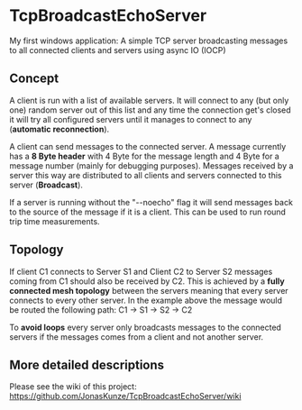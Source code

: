 # TcpBroadcastEchoServer
My first windows application: A simple TCP server broadcasting messages to all connected clients and servers using async IO (IOCP)

## Concept
A client is run with a list of available servers. It will connect to any (but only one) random server out of this list and any time the connection get's closed it will try all configured servers until it manages to connect to any (**automatic reconnection**).

A client can send messages to the connected server. A message currently has a **8 Byte header** with 4 Byte for the message length and 4 Byte for a message number (mainly for debugging purposes). Messages received by a server this way are distributed to all clients and servers connected to this server (**Broadcast**).

If a server is running without the "--noecho" flag it will send messages back to the source of the message if it is a client. This can be used to run round trip time measurements.

## Topology
If client C1 connects to Server S1 and Client C2 to Server S2 messages coming from C1 should also be received by C2. 
This is achieved by a **fully connected mesh topology** between the servers meaning that every server connects to every other server. In the example above the message would be routed the following path: C1 -> S1 -> S2 -> C2

To **avoid loops** every server only broadcasts messages to the connected servers if the messages comes from a client and not another server.

## More detailed descriptions
Please see the wiki of this project: https://github.com/JonasKunze/TcpBroadcastEchoServer/wiki
